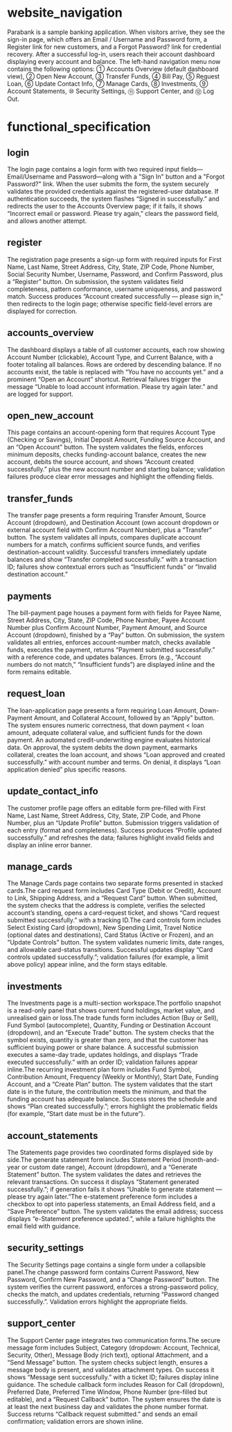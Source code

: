 # website_navigation
Parabank is a sample banking application. When visitors arrive, they see the sign-in page, which offers an Email / Username and Password form, a Register link for new customers, and a Forgot Password? link for credential recovery. After a successful log-in, users reach their account dashboard displaying every account and balance. The left-hand navigation menu now contains the following options: ① Accounts Overview (default dashboard view), ② Open New Account, ③ Transfer Funds, ④ Bill Pay, ⑤ Request Loan, ⑥ Update Contact Info, ⑦ Manage Cards, ⑧ Investments, ⑨ Account Statements, ⑩ Security Settings, ⑪ Support Center, and ⑫ Log Out.

# functional_specification

## login
The login page contains a login form with two required input fields—Email/Username and Password—along with a "Sign In" button and a "Forgot Password?" link. When the user submits the form, the system securely validates the provided credentials against the registered-user database. If authentication succeeds, the system flashes “Signed in successfully.” and redirects the user to the Accounts Overview page; if it fails, it shows “Incorrect email or password. Please try again,” clears the password field, and allows another attempt.

## register
The registration page presents a sign-up form with required inputs for First Name, Last Name, Street Address, City, State, ZIP Code, Phone Number, Social Security Number, Username, Password, and Confirm Password, plus a “Register” button. On submission, the system validates field completeness, pattern conformance, username uniqueness, and password match. Success produces “Account created successfully — please sign in,” then redirects to the login page; otherwise specific field-level errors are displayed for correction.

## accounts_overview
The dashboard displays a table of all customer accounts, each row showing Account Number (clickable), Account Type, and Current Balance, with a footer totaling all balances. Rows are ordered by descending balance. If no accounts exist, the table is replaced with “You have no accounts yet.” and a prominent “Open an Account” shortcut. Retrieval failures trigger the message “Unable to load account information. Please try again later.” and are logged for support.

## open_new_account
This page contains an account-opening form that requires Account Type (Checking or Savings), Initial Deposit Amount, Funding Source Account, and an “Open Account” button. The system validates the fields, enforces minimum deposits, checks funding-account balance, creates the new account, debits the source account, and shows “Account created successfully.” plus the new account number and starting balance; validation failures produce clear error messages and highlight the offending fields.

## transfer_funds
The transfer page presents a form requiring Transfer Amount, Source Account (dropdown), and Destination Account (own account dropdown or external account field with Confirm Account Number), plus a “Transfer” button. The system validates all inputs, compares duplicate account numbers for a match, confirms sufficient source funds, and verifies destination-account validity. Successful transfers immediately update balances and show “Transfer completed successfully.” with a transaction ID; failures show contextual errors such as “Insufficient funds” or “Invalid destination account.”

## payments
The bill-payment page houses a payment form with fields for Payee Name, Street Address, City, State, ZIP Code, Phone Number, Payee Account Number plus Confirm Account Number, Payment Amount, and Source Account (dropdown), finished by a “Pay” button. On submission, the system validates all entries, enforces account-number match, checks available funds, executes the payment, returns “Payment submitted successfully.” with a reference code, and updates balances. Errors (e.g., “Account numbers do not match,” “Insufficient funds”) are displayed inline and the form remains editable.

## request_loan
The loan-application page presents a form requiring Loan Amount, Down-Payment Amount, and Collateral Account, followed by an “Apply” button. The system ensures numeric correctness, that down payment < loan amount, adequate collateral value, and sufficient funds for the down payment. An automated credit-underwriting engine evaluates historical data. On approval, the system debits the down payment, earmarks collateral, creates the loan account, and shows “Loan approved and created successfully.” with account number and terms. On denial, it displays “Loan application denied” plus specific reasons.

## update_contact_info
The customer profile page offers an editable form pre-filled with First Name, Last Name, Street Address, City, State, ZIP Code, and Phone Number, plus an “Update Profile” button. Submission triggers validation of each entry (format and completeness). Success produces “Profile updated successfully.” and refreshes the data; failures highlight invalid fields and display an inline error banner.

## manage_cards
The Manage Cards page contains two separate forms presented in stacked cards.The card request form includes Card Type (Debit or Credit), Account to Link, Shipping Address, and a “Request Card” button. When submitted, the system checks that the address is complete, verifies the selected account’s standing, opens a card-request ticket, and shows “Card request submitted successfully.” with a tracking ID.The card controls form includes Select Existing Card (dropdown), New Spending Limit, Travel Notice (optional dates and destinations), Card Status (Active or Frozen), and an “Update Controls” button. The system validates numeric limits, date ranges, and allowable card-status transitions. Successful updates display “Card controls updated successfully.”; validation failures (for example, a limit above policy) appear inline, and the form stays editable.

## investments
The Investments page is a multi-section workspace.The portfolio snapshot is a read-only panel that shows current fund holdings, market value, and unrealised gain or loss.The trade funds form includes Action (Buy or Sell), Fund Symbol (autocomplete), Quantity, Funding or Destination Account (dropdown), and an “Execute Trade” button. The system checks that the symbol exists, quantity is greater than zero, and that the customer has sufficient buying power or share balance. A successful submission executes a same-day trade, updates holdings, and displays “Trade executed successfully.” with an order ID; validation failures appear inline.The recurring investment plan form includes Fund Symbol, Contribution Amount, Frequency (Weekly or Monthly), Start Date, Funding Account, and a “Create Plan” button. The system validates that the start date is in the future, the contribution meets the minimum, and that the funding account has adequate balance. Success stores the schedule and shows “Plan created successfully.”; errors highlight the problematic fields (for example, “Start date must be in the future”).

## account_statements
The Statements page provides two coordinated forms displayed side by side.The generate statement form includes Statement Period (month-and-year or custom date range), Account (dropdown), and a “Generate Statement” button. The system validates the dates and retrieves the relevant transactions. On success it displays “Statement generated successfully.”; if generation fails it shows “Unable to generate statement — please try again later.”The e-statement preference form includes a checkbox to opt into paperless statements, an Email Address field, and a “Save Preference” button. The system validates the email address; success displays “e-Statement preference updated.”, while a failure highlights the email field with guidance.

## security_settings
The Security Settings page contains a single form under a collapsible panel.The change password form contains Current Password, New Password, Confirm New Password, and a “Change Password” button. The system verifies the current password, enforces a strong-password policy, checks the match, and updates credentials, returning “Password changed successfully.”. Validation errors highlight the appropriate fields.

## support_center
The Support Center page integrates two communication forms.The secure message form includes Subject, Category (dropdown: Account, Technical, Security, Other), Message Body (rich text), optional Attachment, and a “Send Message” button. The system checks subject length, ensures a message body is present, and validates attachment types. On success it shows “Message sent successfully.” with a ticket ID; failures display inline guidance. The schedule callback form includes Reason for Call (dropdown), Preferred Date, Preferred Time Window, Phone Number (pre-filled but editable), and a “Request Callback” button. The system ensures the date is at least the next business day and validates the phone number format. Success returns “Callback request submitted.” and sends an email confirmation; validation errors are shown inline.
